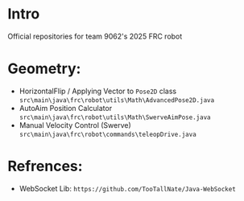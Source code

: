# Intro
Official repositories for team 9062's 2025 FRC robot

# Geometry: 
- HorizontalFlip / Applying Vector to `Pose2D` class `src\main\java\frc\robot\utils\Math\AdvancedPose2D.java` 
- AutoAim Position Calculator `src\main\java\frc\robot\utils\Math\SwerveAimPose.java`
- Manual Velocity Control (Swerve) `src\main\java\frc\robot\commands\teleopDrive.java`

# Refrences:
- WebSocket Lib: `https://github.com/TooTallNate/Java-WebSocket` 

